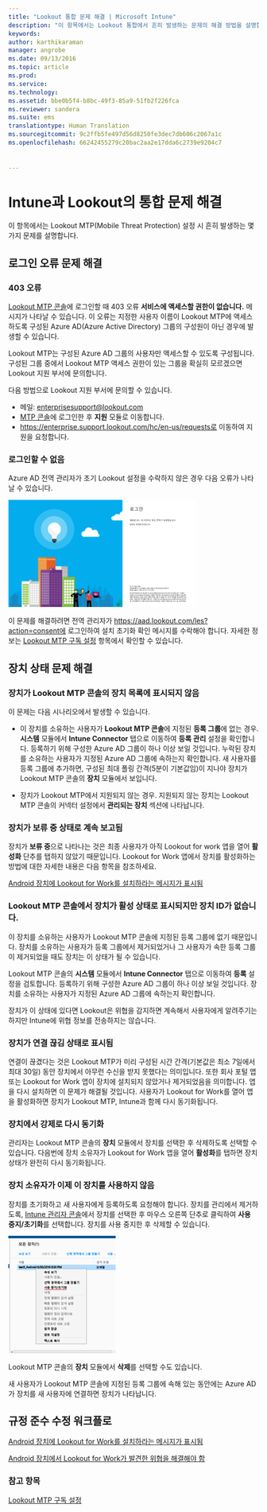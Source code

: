 ```yaml
---
title: "Lookout 통합 문제 해결 | Microsoft Intune"
description: "이 항목에서는 Lookout 통합에서 흔히 발생하는 문제의 해결 방법을 설명합니다."
keywords: 
author: karthikaraman
manager: angrobe
ms.date: 09/13/2016
ms.topic: article
ms.prod: 
ms.service: 
ms.technology: 
ms.assetid: bbe0b5f4-b8bc-49f3-85a9-51fb2f226fca
ms.reviewer: sandera
ms.suite: ems
translationtype: Human Translation
ms.sourcegitcommit: 9c2ffb5fe497d56d8250fe3dec7db606c2067a1c
ms.openlocfilehash: 66242455279c20bac2aa2e17dda6c2739e9204c7


---
```


# Intune과 Lookout의 통합 문제 해결
이 항목에서는 Lookout MTP(Mobile Threat Protection) 설정 시 흔히 발생하는 몇 가지 문제를 설명합니다.
## 로그인 오류 문제 해결
### 403 오류
[Lookout MTP 콘솔](https://aad.lookout.com)에 로그인할 때 403 오류 **서비스에 액세스할 권한이 없습니다.** 메시지가 나타날 수 있습니다. 이 오류는 지정한 사용자 이름이 Lookout MTP에 액세스하도록 구성된 Azure AD(Azure Active Directory) 그룹의 구성원이 아닌 경우에 발생할 수 있습니다.

Lookout MTP는 구성된 Azure AD 그룹의 사용자만 액세스할 수 있도록 구성됩니다. 구성된 그룹 중에서 Lookout MTP 액세스 권한이 있는 그룹을 확실히 모르겠으면 Lookout 지원 부서에 문의합니다.

다음 방법으로 Lookout 지원 부서에 문의할 수 있습니다.

* 메일: enterprisesupport@lookout.com
* [MTP 콘솔](http://aad.lookout.com)에 로그인한 후 **지원** 모듈로 이동합니다.
* https://enterprise.support.lookout.com/hc/en-us/requests로 이동하여 지원을 요청합니다.

### 로그인할 수 없음
Azure AD 전역 관리자가 초기 Lookout 설정을 수락하지 않은 경우 다음 오류가 나타날 수 있습니다.

![로그인 오류를 보여 주는 Lookout 로그인 화면의 스크린샷](../media/mtp/lookout-mtp-consent-not-accepted-error.png)

이 문제를 해결하려면 전역 관리자가 https://aad.lookout.com/les?action=consent에 로그인하여 설치 초기화 확인 메시지를 수락해야 합니다. 자세한 정보는 [Lookout MTP 구독 설정](set-up-your-subscription-with-lookout-mtp.md) 항목에서 확인할 수 있습니다.

## 장치 상태 문제 해결

### 장치가 Lookout MTP 콘솔의 장치 목록에 표시되지 않음

이 문제는 다음 시나리오에서 발생할 수 있습니다.
* 이 장치를 소유하는 사용자가 **Lookout MTP 콘솔**에 지정된 **등록 그룹**에 없는 경우.  **시스템** 모듈에서 **Intune Connector** 탭으로 이동하여 **등록 관리** 설정을 확인합니다.  등록하기 위해 구성한 Azure AD 그룹이 하나 이상 보일 것입니다.  누락된 장치를 소유하는 사용자가 지정된 Azure AD 그룹에 속하는지 확인합니다.  새 사용자를 등록 그룹에 추가하면, 구성된 최대 폴링 간격(5분이 기본값임)이 지나야 장치가 Lookout MTP 콘솔의 **장치** 모듈에서 보입니다.

* 장치가 Lookout MTP에서 지원되지 않는 경우.  지원되지 않는 장치는 Lookout MTP 콘솔의 커넥터 설정에서 **관리되는 장치** 섹션에 나타납니다.

### 장치가 **보류 중** 상태로 계속 보고됨

장치가 **보류 중**으로 나타나는 것은 최종 사용자가 아직 Lookout for work 앱을 열어 **활성화** 단추를 탭하지 않았기 때문입니다. Lookout for Work 앱에서 장치를 활성화하는 방법에 대한 자세한 내용은 다음 항목을 참조하세요.

[Android 장치에 Lookout for Work를 설치하라는 메시지가 표시됨 ](http://docs.microsoft.com/intune/enduser/you-are-prompted-to-install-lookout-for-work-android)

### Lookout MTP 콘솔에서 장치가 활성 상태로 표시되지만 장치 ID가 없습니다.  
이 장치를 소유하는 사용자가 Lookout MTP 콘솔에 지정된 등록 그룹에 없기 때문입니다.   장치를 소유하는 사용자가 등록 그룹에서 제거되었거나 그 사용자가 속한 등록 그룹이 제거되었을 때도 장치는 이 상태가 될 수 있습니다.

Lookout MTP 콘솔의 **시스템** 모듈에서 **Intune Connector** 탭으로 이동하여 **등록** 설정을 검토합니다.  등록하기 위해 구성한 Azure AD 그룹이 하나 이상 보일 것입니다.  장치를 소유하는 사용자가 지정된 Azure AD 그룹에 속하는지 확인합니다.  

장치가 이 상태에 있다면 Lookout은 위협을 감지하면 계속해서 사용자에게 알려주기는 하지만 Intune에 위협 정보를 전송하지는 않습니다.

### 장치가 연결 끊김 상태로 표시됨

연결이 끊겼다는 것은 Lookout MTP가 미리 구성된 시간 간격(기본값은 최소 7일에서 최대 30일) 동안 장치에서 아무런 수신을 받지 못했다는 의미입니다. 또한 회사 포털 앱 또는 Lookout for Work 앱이 장치에 설치되지 않았거나 제거되었음을 의미합니다. 앱을 다시 설치하면 이 문제가 해결될 것입니다. 사용자가 Lookout for Work를 열어 앱을 활성화하면 장치가 Lookout MTP, Intune과 함께 다시 동기화됩니다.    

### 장치에서 강제로 다시 동기화
관리자는 Lookout MTP 콘솔의 **장치** 모듈에서 장치를 선택한 후 삭제하도록 선택할 수 있습니다.   다음번에 장치 소유자가 Lookout for Work 앱을 열어 **활성화**를 탭하면 장치 상태가 완전히 다시 동기화됩니다.

### 장치 소유자가 이제 이 장치를 사용하지 않음
장치를 초기화하고 새 사용자에게 등록하도록 요청해야 합니다.  장치를 관리에서 제거하도록, [Intune 관리자 콘솔](https://manage.microsoft.com)에서 장치를 선택한 후 마우스 오른쪽 단추로 클릭하여 **사용 중지/초기화**를 선택합니다. 장치를 사용 중지한 후 삭제할 수 있습니다.

![사용 중지/초기화 옵션이 표시된 Intune 관리 콘솔의 장치 모듈 스크린샷](../media/mtp/mtp-retire-device-intune-console.png)

Lookout MTP 콘솔의 **장치** 모듈에서 **삭제**를 선택할 수도 있습니다.  

새 사용자가 Lookout MTP 콘솔에 지정된 등록 그룹에 속해 있는 동안에는 Azure AD가 장치를 새 사용자에 연결하면 장치가 나타납니다.

## 규정 준수 수정 워크플로
[Android 장치에 Lookout for Work를 설치하라는 메시지가 표시됨]( http://docs.microsoft.com/intune/enduser/you-are-prompted-to-install-lookout-for-work-android)

[Android 장치에서 Lookout for Work가 발견한 위협을 해결해야 함 ](http://docs.microsoft.com/intune/enduser/you-need-to-resolve-a-threat-found-by-lookout-for-work-android)


### 참고 항목
[Lookout MTP 구독 설정](set-up-your-subscription-with-lookout-mtp.md)



<!--HONumber=Sep16_HO2-->


